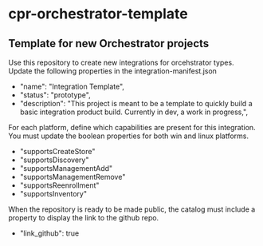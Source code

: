 # cpr-orchestrator-template

## Template for new Orchestrator projects

Use this repository to create new integrations for orcehstrator types. Update the following properties in the integration-manifest.json

* "name": "Integration Template",
* "status": "prototype",
* "description": "This project is meant to be a template to quickly build a basic integration product build. Currently in dev, a work in progress,",

For each platform, define which capabilities are present for this integration. You must update the boolean properties for both win and linux platforms.

* "supportsCreateStore"
* "supportsDiscovery"
* "supportsManagementAdd"
* "supportsManagementRemove"
* "supportsReenrollment"
* "supportsInventory"

When the repository is ready to be made public, the catalog must include a property to display the link to the github repo.
* "link_github": true